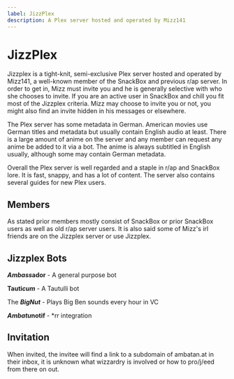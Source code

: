 ```yaml
---
label: JizzPlex
description: A Plex server hosted and operated by Mizz141
---
```


# JizzPlex

Jizzplex is a tight-knit, semi-exclusive Plex server hosted and operated by Mizz141, a well-known member of the SnackBox and previous r/ap server.  In order to get in, Mizz must invite you and he is generally selective with who she chooses to invite.  If you are an active user in SnackBox and chill you fit most of the Jizzplex criteria.  Mizz may choose to invite you or not, you might also find an invite hidden in his messages or elsewhere.

The Plex server has some metadata in German.  American movies use German titles and metadata but usually contain English audio at least.  There is a large amount of anime on the server and any member can request any anime be added to it via a bot.  The anime is always subtitled in English usually, although some may contain German metadata.  

Overall the Plex server is well regarded and a staple in r/ap and SnackBox lore.  It is fast, snappy, and has a lot of content.  The server also contains several guides for new Plex users.

## Members

As stated prior members mostly consist of SnackBox or prior SnackBox users as well as old r/ap server users.  It is also said some of Mizz's irl friends are on the Jizzplex server or use Jizzplex.

## Jizzplex Bots

***Ambass*ador** - A general purpose bot

**Tauti*cum*** - A Tautulli bot

The ***BigNut*** - Plays Big Ben sounds every hour in VC

***Ambatu*notif** - *rr integration

## Invitation

When invited, the invitee will find a link to a subdomain of ambatan.at in their inbox, it is unknown what wizzardry is involved or how to pro/j/eed from there on out.
